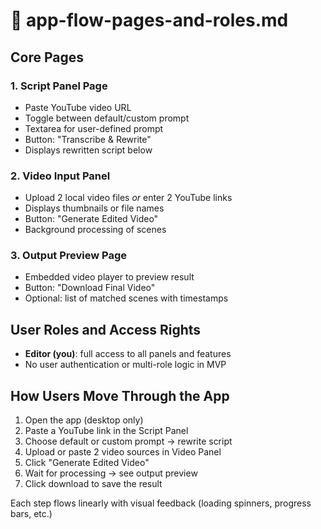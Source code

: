 # 📝 app-flow-pages-and-roles.md

## Core Pages

### 1. **Script Panel Page**

* Paste YouTube video URL
* Toggle between default/custom prompt
* Textarea for user-defined prompt
* Button: "Transcribe & Rewrite"
* Displays rewritten script below

### 2. **Video Input Panel**

* Upload 2 local video files *or* enter 2 YouTube links
* Displays thumbnails or file names
* Button: "Generate Edited Video"
* Background processing of scenes

### 3. **Output Preview Page**

* Embedded video player to preview result
* Button: "Download Final Video"
* Optional: list of matched scenes with timestamps

## User Roles and Access Rights

* **Editor (you)**: full access to all panels and features
* No user authentication or multi-role logic in MVP

## How Users Move Through the App

1. Open the app (desktop only)
2. Paste a YouTube link in the Script Panel
3. Choose default or custom prompt → rewrite script
4. Upload or paste 2 video sources in Video Panel
5. Click "Generate Edited Video"
6. Wait for processing → see output preview
7. Click download to save the result

Each step flows linearly with visual feedback (loading spinners, progress bars, etc.)
